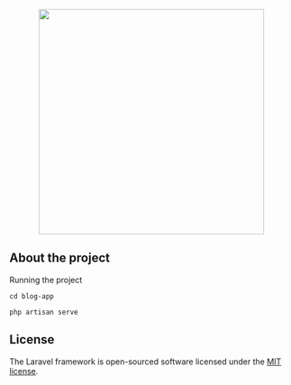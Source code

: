 <p align="center"><a href="https://laravel.com" target="_blank"><img src="https://raw.githubusercontent.com/laravel/art/master/logo-lockup/5%20SVG/2%20CMYK/1%20Full%20Color/laravel-logolockup-cmyk-red.svg" width="400"></a></p>



## About the project


Running the project
```
cd blog-app

php artisan serve
```

## License

The Laravel framework is open-sourced software licensed under the [MIT license](https://opensource.org/licenses/MIT).
